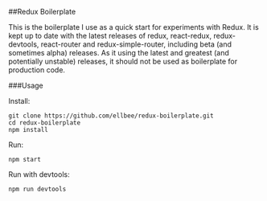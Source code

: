 ##Redux Boilerplate

This is the boilerplate I use as a quick start for experiments with Redux. It is kept up to date with the latest releases of redux, react-redux, redux-devtools, react-router and redux-simple-router, including beta (and sometimes alpha) releases. As it using the latest and greatest (and potentially unstable) releases, it should not be used as boilerplate for production code.

###Usage

Install:
```
git clone https://github.com/ellbee/redux-boilerplate.git
cd redux-boilerplate
npm install
```

Run:
```
npm start
```

Run with devtools:
```
npm run devtools
```
